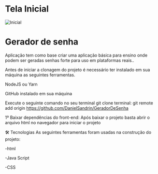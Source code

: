 # Tela Inicial
![Inicial](https://user-images.githubusercontent.com/40778725/176553679-73adabce-2138-4c3d-97f3-565cda5609dc.png)

# Gerador de senha
Aplicação tem como base criar uma aplicação básica para ensino onde podem ser geradas senhas forte para uso em plataformas reais..

Antes de iniciar a clonagem do projeto é necessário ter instalado em sua máquina as seguintes ferramentas.

NodeJS ou Yarn

GitHub instalado em sua máquina

Execute o seguinte comando no seu terminal git clone terminal: git remote add origin https://github.com/DanielSandrin/GeradorDeSenha

1º Baixar dependências do front-end: Após baixar o projeto basta abrir o arquivo html no navegador para iniciar o projeto

🛠 Tecnologias
As seguintes ferramentas foram usadas na construção do projeto:

-html

-Java Script

-CSS

